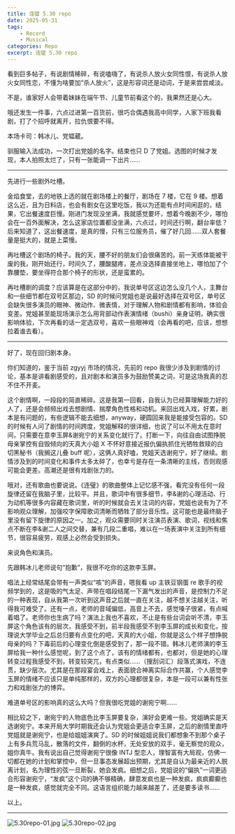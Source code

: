 ```yaml
---
title: 连璧 5.30 repo
date: 2025-05-31
tags: 
	- Record
	- Musical
categories: Repo
excerpt: 连璧 5.30 repo
---
```



看到巨多帖子，有说剧情稀碎，有说嗑嗨了，有说杀人放火女同性恨，有说杀人放火女同性恋，不懂为啥要加“杀人放火”，这是形容词还是动词，于是来尝尝咸淡。

不是，谁家好人会带着妹妹在端午节、儿童节前看这个的，我果然还是心大。

哦还发生一件事，六点过进第一百货前，很巧合偶遇我高中同学，人家下班我看剧，打了个招呼就离开，拉仇恨要不得。

本场卡司：韩冰儿、党韫葳。

驯服输入法成功，一次打出党姐的名字。结束也只 D 了党姐。选图的时候才发现，本人拍照太烂了，只有一张能调一下出片……

---

先进行一些剧外吐槽。

金焰食堂，去的地铁上选的就在剧场楼上的餐厅，剧场在 7 楼，它在 9 楼。想着这么近，且为日料店，也会有剧女在这里吃饭，我以为还能有点时间闲逛的，结果，它出餐速度巨慢。刚进门发现没坐满，我就感觉要坏，想着今晚剧不少，哪怕会在一百外面解决，怎么这家店位置都没坐满，六点过，时间还行啊，翻台率低？后来知道了，这出餐速度，是真的慢，只有三位服务员，催了好几回……双人套餐量是挺大的，就是上菜慢。

再吐槽这个剧场的椅子。我的天，腰不好的朋友们会很痛苦的。前一天练体能被干废的我，刚开始还行，时间久了，腰酸腿疼，差点没选择直接坐地上，哪怕加了个靠腰垫，要坐得符合那个椅子的形状，还是蛮累的。

再吐槽剧的调度？应该算是在这部分中的，我说单号区这边怎么没几个人，主舞台和一些细节都在双号区那边，SD 的时候问党姐也是说最好选择在双号区，单号区会缺失很多演员的眼神、微动作、微表情，对于理解人物和剧情都有影响，体验会变差。党姐甚至能现场演示怎么用背部动作表演情绪（bushi）亲身证明，确实很影响体验，下次再看的话一定选双号，喜欢一些眼神戏（会再看的吧，应该，想想拉着谁去看）。

---

好了，现在回归剧本身。

你们知道的，鉴于当前 zgyyj 市场的情况，先前的 repo 我很少涉及到剧情的讨论，基本是讲看剧感受的，且对剧本和演员多为鼓励赞美之词，可是这场我真的忍不住不开麦。

这个剧情啊，一段段的简直稀碎。这是我第一回看，自我认为已经算理解能力好的人了，还是会频频出戏去想剧情、揣摩角色性格和动机。来回出戏入戏，好累，剧本是有问题的，有些逻辑不能去细想，anyway，硬圆回来我是能接受包容的。SD 的时候有人问了剧情的时间跨度，党姐解释的很详细，也说了可以不用太在意时间，只需要在意李玉屏&谢宛宁的关系变化就行了。打断一下，向往自由试图挣脱母亲掌控有自毁倾向的天真大小姐 X 不怀好意接近报仇偏执抓住光牺牲救赎的白切黑秘书（我搁这儿叠 buff 呢），这俩人真好嗑，党姐天选谢宛宁，好了继续。剧情涉及到的时间变化和事件太多太碎了，也幸亏是存在一条清晰的主线，否则观感可能会更差。高潮还是很有戏剧张力的。

哦对，还有歌曲也要说说。《连璧》的歌曲整体上记忆感不强，看完没有任何一段旋律还留在我脑子里，比较平。并且，歌词中有很多细节，李&谢的心理活动、行为动机等很多内容藏在歌词里，听的时候就会去关注词的内容，党姐也说有为了不影响观众理解，加强咬字保障歌词清晰而牺牲了部分音乐性。这可能也是最终脑子里没有留下旋律的原因之一。加之，观众需要同时关注演员表演、歌词，视线和焦点不断在李&谢二人之间交替，兼有几段二重唱，难以在一场表演中关注到所有细节，很容易疲劳，观感上必然会受到损失。

来说角色和演员。

先跟韩冰儿老师说句“抱歉”，我很不吃你的这款李玉屏。

唱法上经常结尾会带有一声类似“咳”的声音，嗯我看 up 主铁豆钢蛋 re 歌手的视频学到的，这是吸的气太足、声带在唱段结尾一下漏气发出的声音，是控制力不足的一种表现，自从我第一次听到这声音之后就一直在关注，越不想关注越关注，听得我可难受了。还有一点，老师的音域偏低，高音上不去，感觉嗓子很紧，有点喊着唱了。老师你也生病了吗？演法上我也不喜欢，不止是有些台词会听不清，李玉屏这个角色该有的层次，我感受不到，前半段我感受不到李玉屏的成长和变化，按理说大学毕业之后总归要有点变化的吧，天真的大小姐，你就是这么个样子想挣脱母亲的吗？下毒前后的心理变化倒是感受到了，那一段不错。韩冰儿老师演的李玉屏给我一种什么感觉呢，到了这个点了，该有的情绪都有，也都对，但是她的心理转变过程我感受不到，转变较突兀，有点类似……（搜刮词汇）段落式演戏，不连贯，缺少层次。尤其是在那段宴会戏上，表面貌合神离实际合作共赢，个人感觉李玉屏的情绪不应该只是单纯那样的，双方的心理都很复杂，本是一段可以兼有性张力和戏剧张力的博弈。

难道单号区的影响真的这么大吗？但我很吃党姐的谢宛宁啊……

相比较之下，谢宛宁的人物底色比李玉屏要复杂，演好会更难一些。党姐确实是天选谢宛宁。本来开局大学时期我还会认为党姐会更适合李玉屏，之后的剧情里直呼党姐就是谢宛宁，也是给姐姐演爽了。SD 的时候姐姐说我们都想象不到那个桌子上有多兵荒马乱，散落的文件，翻倒的水杯，无处安放的双手，毫无察觉的观众，姐你真牛。我有说出自己觉得谢宛宁很像 INTJ 型恋人，理智富有大局观，仿佛一切都在她的计划和掌控中，但一旦事态发展超出预期，尤其是自认为最亲近的人脱离计划，名为理性的弦一旦断裂，她会发疯。细想之后，党姐说的“偏执”一词更适合形容谢宛宁，“发疯”这个词的确不够精确，肆意发疯也是一种发疯，疯疯癫癫也是一种发疯，感觉就完全不同。这语言组织能力越来越差了，还是要多读书……

以上。

---

![5.30repo-01.jpg](/images/5.30repo-01.jpg)
![5.30repo-02.jpg](/images/5.30repo-02.jpg)
